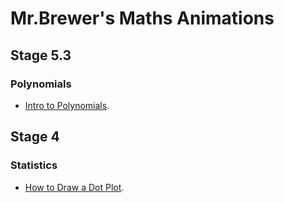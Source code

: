 # Mr.Brewer's Maths Animations


## Stage 5.3
### Polynomials
* [Intro to Polynomials](./Projects/IntroToPolynomials/index.html).


## Stage 4
### Statistics
* [How to Draw a Dot Plot](./Projects/DrawingDotPlots/index.html).

